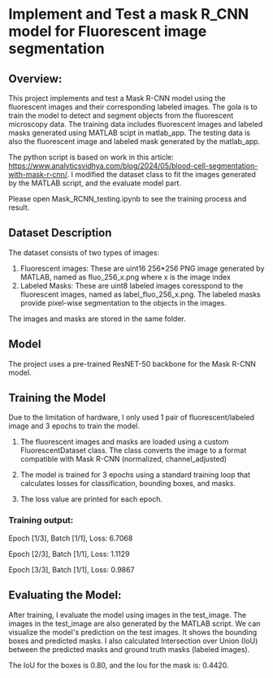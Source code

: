 # Implement and Test a mask R_CNN model for Fluorescent image segmentation
## Overview:

This project implements and test a Mask R-CNN model using the fluorescent images and their corresponding labeled images. The gola is to train the model to detect and segment objects from the fluorescent microscopy data. The training data includes fluorescent images and labeled masks generated using MATLAB scipt in matlab_app. The testing data is also the fluorescent image and labeled mask generated by the matlab_app.

The python script is based on work in this article: https://www.analyticsvidhya.com/blog/2024/05/blood-cell-segmentation-with-mask-r-cnn/.
I modified the dataset class to fit the images generated by the MATLAB script, and the evaluate model part. 

Please open Mask_RCNN_testing.ipynb to see the training process and result.

## Dataset Description

The dataset consists of two types of images:
1. Fluorescent images: These are uint16 256*256 PNG image generated by MATLAB, named as fluo_256_x.png where x is the image index
2. Labeled Masks: These are uint8 labeled images coresspond to the fluorescent images, named as label_fluo_256_x.png. The labeled masks provide pixel-wise segmentation to the objects in the images.

The images and masks are stored in the same folder.

## Model 
The project uses a pre-trained ResNET-50 backbone for the Mask R-CNN model.

## Training the Model

Due to the limitation of hardware, I only used 1 pair of fluorescent/labeled image and 3 epochs to train the model.

1. The fluorescent images and masks are loaded using a custom FluorescentDataset class. The class converts the image to a format compatible with Mask R-CNN (normalized, channel_adjusted)

2. The model is trained for 3 epochs using a standard training loop that calculates losses for classification, bounding boxes, and masks.

3. The loss value are printed for each epoch.

### Training output:

Epoch [1/3], Batch [1/1], Loss: 6.7068

Epoch [2/3], Batch [1/1], Loss: 1.1129

Epoch [3/3], Batch [1/1], Loss: 0.9867

## Evaluating the Model:

After training, I evaluate the model using images in the test_image. The images in the test_image are also generated by the MATLAB script.
We can visualize the model's prediction on the test images. It shows the bounding boxes and predicted masks.
I also calculated Intersection over Union (IoU) between the predicted masks and ground truth masks (labeled images).

The IoU for the boxes is 0.80, and the Iou for the mask is: 0.4420.



